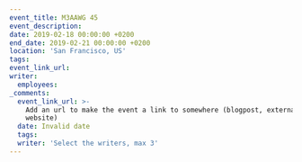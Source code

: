 ```yaml
---
event_title: M3AAWG 45
event_description:
date: 2019-02-18 00:00:00 +0200
end_date: 2019-02-21 00:00:00 +0200
location: 'San Francisco, US'
tags:
event_link_url:
writer:
  employees:
_comments:
  event_link_url: >-
    Add an url to make the event a link to somewhere (blogpost, external
    website)
  date: Invalid date
  tags:
  writer: 'Select the writers, max 3'
---
```


